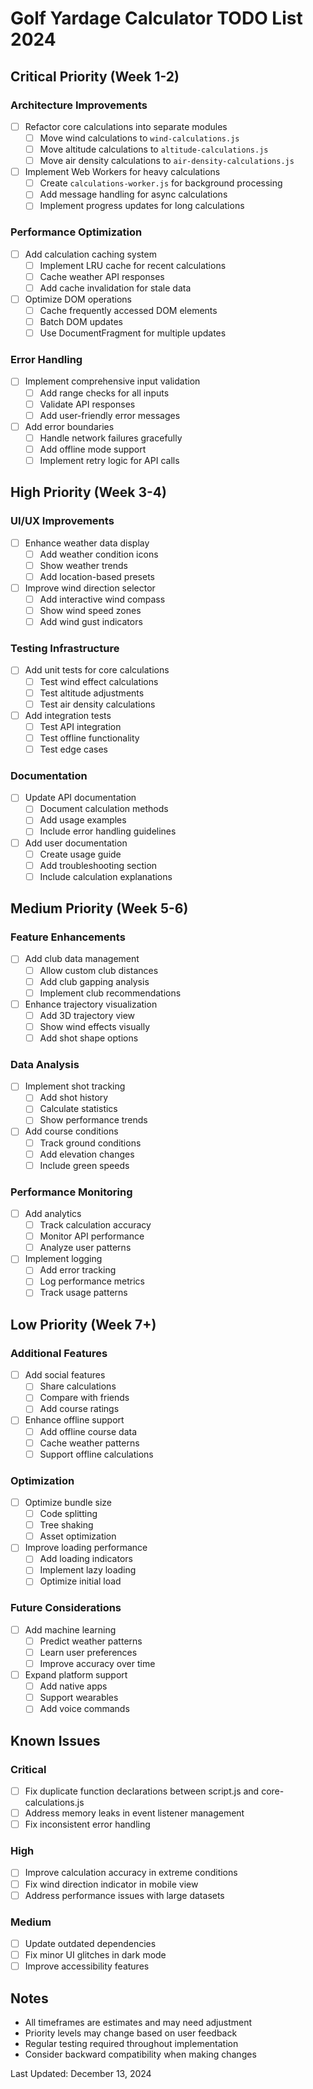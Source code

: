 # Golf Yardage Calculator TODO List 2024

## Critical Priority (Week 1-2)

### Architecture Improvements
- [ ] Refactor core calculations into separate modules
  - [ ] Move wind calculations to `wind-calculations.js`
  - [ ] Move altitude calculations to `altitude-calculations.js`
  - [ ] Move air density calculations to `air-density-calculations.js`
- [ ] Implement Web Workers for heavy calculations
  - [ ] Create `calculations-worker.js` for background processing
  - [ ] Add message handling for async calculations
  - [ ] Implement progress updates for long calculations

### Performance Optimization
- [ ] Add calculation caching system
  - [ ] Implement LRU cache for recent calculations
  - [ ] Cache weather API responses
  - [ ] Add cache invalidation for stale data
- [ ] Optimize DOM operations
  - [ ] Cache frequently accessed DOM elements
  - [ ] Batch DOM updates
  - [ ] Use DocumentFragment for multiple updates

### Error Handling
- [ ] Implement comprehensive input validation
  - [ ] Add range checks for all inputs
  - [ ] Validate API responses
  - [ ] Add user-friendly error messages
- [ ] Add error boundaries
  - [ ] Handle network failures gracefully
  - [ ] Add offline mode support
  - [ ] Implement retry logic for API calls

## High Priority (Week 3-4)

### UI/UX Improvements
- [ ] Enhance weather data display
  - [ ] Add weather condition icons
  - [ ] Show weather trends
  - [ ] Add location-based presets
- [ ] Improve wind direction selector
  - [ ] Add interactive wind compass
  - [ ] Show wind speed zones
  - [ ] Add wind gust indicators

### Testing Infrastructure
- [ ] Add unit tests for core calculations
  - [ ] Test wind effect calculations
  - [ ] Test altitude adjustments
  - [ ] Test air density calculations
- [ ] Add integration tests
  - [ ] Test API integration
  - [ ] Test offline functionality
  - [ ] Test edge cases

### Documentation
- [ ] Update API documentation
  - [ ] Document calculation methods
  - [ ] Add usage examples
  - [ ] Include error handling guidelines
- [ ] Add user documentation
  - [ ] Create usage guide
  - [ ] Add troubleshooting section
  - [ ] Include calculation explanations

## Medium Priority (Week 5-6)

### Feature Enhancements
- [ ] Add club data management
  - [ ] Allow custom club distances
  - [ ] Add club gapping analysis
  - [ ] Implement club recommendations
- [ ] Enhance trajectory visualization
  - [ ] Add 3D trajectory view
  - [ ] Show wind effects visually
  - [ ] Add shot shape options

### Data Analysis
- [ ] Implement shot tracking
  - [ ] Add shot history
  - [ ] Calculate statistics
  - [ ] Show performance trends
- [ ] Add course conditions
  - [ ] Track ground conditions
  - [ ] Add elevation changes
  - [ ] Include green speeds

### Performance Monitoring
- [ ] Add analytics
  - [ ] Track calculation accuracy
  - [ ] Monitor API performance
  - [ ] Analyze user patterns
- [ ] Implement logging
  - [ ] Add error tracking
  - [ ] Log performance metrics
  - [ ] Track usage patterns

## Low Priority (Week 7+)

### Additional Features
- [ ] Add social features
  - [ ] Share calculations
  - [ ] Compare with friends
  - [ ] Add course ratings
- [ ] Enhance offline support
  - [ ] Add offline course data
  - [ ] Cache weather patterns
  - [ ] Support offline calculations

### Optimization
- [ ] Optimize bundle size
  - [ ] Code splitting
  - [ ] Tree shaking
  - [ ] Asset optimization
- [ ] Improve loading performance
  - [ ] Add loading indicators
  - [ ] Implement lazy loading
  - [ ] Optimize initial load

### Future Considerations
- [ ] Add machine learning
  - [ ] Predict weather patterns
  - [ ] Learn user preferences
  - [ ] Improve accuracy over time
- [ ] Expand platform support
  - [ ] Add native apps
  - [ ] Support wearables
  - [ ] Add voice commands

## Known Issues

### Critical
- [ ] Fix duplicate function declarations between script.js and core-calculations.js
- [ ] Address memory leaks in event listener management
- [ ] Fix inconsistent error handling

### High
- [ ] Improve calculation accuracy in extreme conditions
- [ ] Fix wind direction indicator in mobile view
- [ ] Address performance issues with large datasets

### Medium
- [ ] Update outdated dependencies
- [ ] Fix minor UI glitches in dark mode
- [ ] Improve accessibility features

## Notes
- All timeframes are estimates and may need adjustment
- Priority levels may change based on user feedback
- Regular testing required throughout implementation
- Consider backward compatibility when making changes

Last Updated: December 13, 2024
